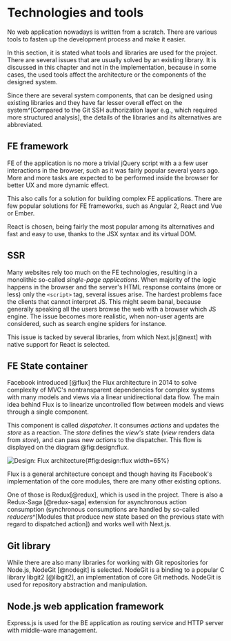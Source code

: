 # Technologies and tools

No web application nowadays is written from a scratch.
There are various tools to fasten up the development process and make it easier.

In this section, it is stated what tools and libraries are used for the project.
There are several issues that are usually solved by an existing library.
It is discussed in this chapter and not in the implementation, because in some cases, the used tools affect the architecture or the components of the designed system.

Since there are several system components, that can be designed using existing libraries and they have far lesser overall effect on the system^[Compared to the Git SSH authorization layer e.g., which required more structured analysis], the details of the libraries and its alternatives are abbreviated.

## FE framework

FE of the application is no more a trivial jQuery script with a a few user interactions in the browser, such as it was fairly popular several years ago.
More and more tasks are expected to be performed inside the browser for better UX and more dynamic effect.

This also calls for a solution for building complex FE applications.
There are few popular solutions for FE frameworks, such as Angular 2, React and Vue or Ember.

React is chosen, being fairly the most popular among its alternatives and fast and easy to use, thanks to the JSX syntax and its virtual DOM.

## SSR

Many websites rely too much on the FE technologies, resulting in a monolithic so-called _single-page applications_.
When majority of the logic happens in the browser and the server's HTML response contains (more or less) only the `<script>` tag, several issues arise.
The hardest problems face the clients that cannot interpret JS.
This might seem banal, because generally speaking all the users browse the web with a browser which JS engine.
The issue becomes more realistic, when non-user agents are considered, such as search engine spiders for instance.

This issue is tacked by several libraries, from which Next.js[@next] with native support for React is selected.

## FE State container

Facebook introduced [@flux] the Flux architecture in 2014 to solve complexity of MVC's nontransparent dependencies for complex systems with many models and views via a linear unidirectional data flow.
The main idea behind Flux is to linearize uncontrolled flow between models and views through a single component.

This component is called _dispatcher_.
It consumes _actions_ and updates the _store_ as a reaction.
The _store_ defines the _view's_ state (_view_ renders data from _store_), and can pass new _actions_ to the dispatcher.
This flow is displayed on the diagram @fig:design:flux.

![Design: Flux architecture](./src/assets/diagram/flux){#fig:design:flux width=65%}

Flux is a general architecture concept and though having its Facebook's implementation of the core modules, there are many other existing options.

One of those is Redux[@redux], which is used in the project.
There is also a Redux-Saga [@redux-saga] extension for asynchronous action consumption (synchronous consumptions are handled by so-called _reducers_^[Modules that produce new state based on the previous state with regard to dispatched action]) and works well with Next.js.

## Git library

While there are also many libraries for working with Git repositories for Node.js, NodeGit [@nodegit] is selected.
NodeGit is a binding to a popular C library libgit2 [@libgit2], an implementation of core Git methods.
NodeGit is used for repository abstraction and manipulation.

## Node.js web application framework

Express.js is used for the BE application as routing service and HTTP server with middle-ware management.
